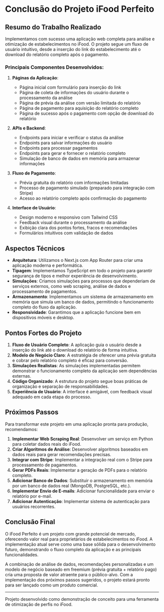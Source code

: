 # Conclusão do Projeto iFood Perfeito

## Resumo do Trabalho Realizado

Implementamos com sucesso uma aplicação web completa para análise e otimização de estabelecimentos no iFood. O projeto segue um fluxo de usuário intuitivo, desde a inserção do link do estabelecimento até o download do relatório completo após o pagamento.

### Principais Componentes Desenvolvidos:

1. **Páginas da Aplicação**:
   - Página inicial com formulário para inserção do link
   - Página de coleta de informações do usuário durante o processamento da análise
   - Página de prévia da análise com versão limitada do relatório
   - Página de pagamento para aquisição do relatório completo
   - Página de sucesso após o pagamento com opção de download do relatório

2. **APIs e Backend**:
   - Endpoints para iniciar e verificar o status da análise
   - Endpoints para salvar informações do usuário
   - Endpoints para processar pagamentos
   - Endpoints para gerar e fornecer o relatório completo
   - Simulação de banco de dados em memória para armazenar informações

3. **Fluxo de Pagamento**:
   - Prévia gratuita do relatório com informações limitadas
   - Processo de pagamento simulado (preparado para integração com Stripe)
   - Acesso ao relatório completo após confirmação do pagamento

4. **Interface de Usuário**:
   - Design moderno e responsivo com Tailwind CSS
   - Feedback visual durante o processamento da análise
   - Exibição clara dos pontos fortes, fracos e recomendações
   - Formulários intuitivos com validação de dados

## Aspectos Técnicos

- **Arquitetura**: Utilizamos o Next.js com App Router para criar uma aplicação moderna e performática.
- **Tipagem**: Implementamos TypeScript em todo o projeto para garantir segurança de tipos e melhor experiência de desenvolvimento.
- **Simulações**: Criamos simulações para processos que dependeriam de serviços externos, como web scraping, análise de dados e processamento de pagamentos.
- **Armazenamento**: Implementamos um sistema de armazenamento em memória que simula um banco de dados, permitindo o funcionamento completo do fluxo da aplicação.
- **Responsividade**: Garantimos que a aplicação funcione bem em dispositivos móveis e desktop.

## Pontos Fortes do Projeto

1. **Fluxo de Usuário Completo**: A aplicação guia o usuário desde a inserção do link até o download do relatório de forma intuitiva.
2. **Modelo de Negócio Claro**: A estratégia de oferecer uma prévia gratuita e cobrar pelo relatório completo é eficaz para conversão.
3. **Simulações Realistas**: As simulações implementadas permitem demonstrar o funcionamento completo da aplicação sem dependências externas.
4. **Código Organizado**: A estrutura do projeto segue boas práticas de organização e separação de responsabilidades.
5. **Experiência de Usuário**: A interface é amigável, com feedback visual adequado em cada etapa do processo.

## Próximos Passos

Para transformar este projeto em uma aplicação pronta para produção, recomendamos:

1. **Implementar Web Scraping Real**: Desenvolver um serviço em Python para coletar dados reais do iFood.
2. **Criar Algoritmos de Análise**: Desenvolver algoritmos baseados em dados reais para gerar recomendações precisas.
3. **Integrar com Stripe**: Implementar a integração real com o Stripe para processamento de pagamentos.
4. **Gerar PDFs Reais**: Implementar a geração de PDFs para o relatório completo.
5. **Adicionar Banco de Dados**: Substituir o armazenamento em memória por um banco de dados real (MongoDB, PostgreSQL, etc.).
6. **Implementar Envio de E-mails**: Adicionar funcionalidade para enviar o relatório por e-mail.
7. **Adicionar Autenticação**: Implementar sistema de autenticação para usuários recorrentes.

## Conclusão Final

O iFood Perfeito é um projeto com grande potencial de mercado, oferecendo valor real para proprietários de estabelecimentos no iFood. A implementação atual serve como uma base sólida para o desenvolvimento futuro, demonstrando o fluxo completo da aplicação e as principais funcionalidades.

A combinação de análise de dados, recomendações personalizadas e um modelo de negócio baseado em freemium (prévia gratuita + relatório pago) cria uma proposta de valor atraente para o público-alvo. Com a implementação dos próximos passos sugeridos, o projeto estará pronto para ser lançado como um produto comercial.

---

Projeto desenvolvido como demonstração de conceito para uma ferramenta de otimização de perfis no iFood. 